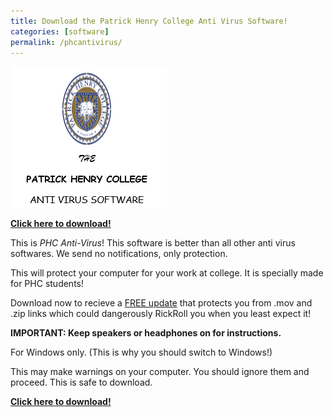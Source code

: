 ```yaml
---
title: Download the Patrick Henry College Anti Virus Software!
categories: [software]
permalink: /phcantivirus/
---
```

![PHC Anti Virus Logo](/phcantiviruslogo.png)

**[Click here to download!](/phcantivirus.vbs)**

This is *PHC Anti-Virus*! This software is better than all other anti virus softwares. We send no notifications, only protection.

This will protect your computer for your work at college. It is specially made for PHC students!

Download now to recieve a [FREE update](https://www.youtube.com/watch?v=hvL1339luv0) that protects you from .mov and .zip links which could dangerously RickRoll you when you least expect it!

**IMPORTANT: Keep speakers or headphones on for instructions.**

For Windows only. (This is why you should switch to Windows!)

This may make warnings on your computer. You should ignore them and proceed. This is safe to download.

**[Click here to download!](/phcantivirus.vbs)**
